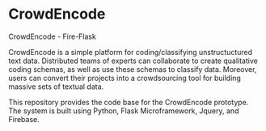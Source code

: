 # CrowdEncode

CrowdEncode - Fire-Flask 

CrowdEncode is a simple platform for coding/classifying unstructuctured text data. Distributed teams of experts can collaborate to create qualitative coding schemas, as well as use these schemas to classify data. Moreover, users can convert their projects into a crowdsourcing tool for building massive sets of textual data. 

This repository provides the code base for the CrowdEncode prototype. The system is built using Python, Flask Microframework, Jquery, and Firebase.
